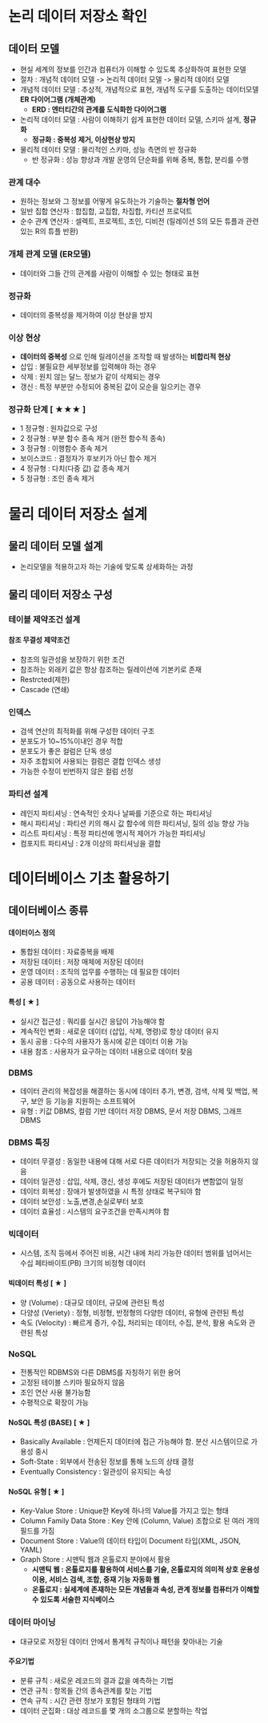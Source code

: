# 논리 데이터 저장소 확인
## 데이터 모델
- 현실 세계의 정보를 인간과 컴퓨터가 이해할 수 있도록 추상화하여 표현한 모델
- 절차 : 개념적 데이터 모델 -> 논리적 데이터 모델 -> 물리적 데이터 모델
- 개념적 데이터 모델 : 추상적, 개념적으로 표현, 개념적 도구를 도출하는 데이터모델 __ER 다이어그램 (개체관계)__
  - __ERD : 엔터티간의 관계를 도식화한 다이어그램__
- 논리적 데이터 모델 : 사람이 이해하기 쉽게 표현한 데이터 모델, 스키마 설계, __정규화__
  - __정규화 : 중복성 제거, 이상현상 방지__
- 물리적 데이터 모델 : 물리적인 스키마, 성능 측면의 반 정규화
  - 반 정규화 : 성능 향상과 개발 운영의 단순화를 위해 중복, 통합, 분리를 수행
### 관계 대수
- 원하는 정보와 그 정보를 어떻게 유도하는가 기술하는 __절차형 언어__ 
- 일반 집합 연산자 : 합집합, 교집합, 차집합, 카티션 프로덕트
- 순수 관계 연산자 : 셀렉트, 프로젝트, 조인, 디비전 (릴레이션 S의 모든 튜플과 관련있는 R의 튜플 반환)

### 개체 관계 모델 (ER모델)
- 데이터와 그들 간의 관계를 사람이 이해할 수 있는 형태로 표현

### 정규화
- 데이터의 중복성을 제거하여 이상 현상을 방지

### 이상 현상 
- __데이터의 중복성__ 으로 인해 릴레이션을 조작할 때 발생하는 __비합리적 현상__
- 삽입 : 불필요한 세부정보를 입력해야 하는 경우
- 삭제 : 원치 않는 달느 정보가 같이 삭제되는 경우
- 갱신 : 특정 부분만 수정되어 중복된 값이 모순을 일으키는 경우

### 정규화 단계 [ ★★★ ]
- 1 정규형 : 원자값으로 구성
- 2 정규형 : 부분 함수 종속 제거 (완전 함수적 종속)
- 3 정규형 : 이행함수 종속 제거
- 보이스코드 : 결정자가 후보키가 아닌 함수 제거
- 4 정규형 : 다치(다중 값) 값 종속 제거
- 5 정규형 : 조인 종속 제거

# 물리 데이터 저장소 설계
## 물리 데이터 모델 설계
- 논리모델을 적용하고자 하는 기술에 맞도록 상세화하는 과정

## 물리 데이터 저장소 구성
### 테이블 제약조건 설계
#### 참조 무결성 제약조건
- 참조의 일관성을 보장하기 위한 조건
- 참조하는 외래키 값은 항상 참조하는 릴레이션에 기본키로 존재
- Restrcted(제한) 
- Cascade (연쇄)

### 인덱스
- 검색 연산의 최적화를 위해 구성한 데이터 구조 
- 분포도가 10~15%이내인 경우 적합
- 분포도가 좋은 컬럼은 단독 생성
- 자주 조합되어 사용되는 컬럼은 결합 인덱스 생성
- 가능한 수정이 빈번하지 않은 컬럼 선정

### 파티션 설계
- 레인지 파티셔닝 : 연속적인 숫자나 날짜를 기준으로 하는 파티셔닝
- 해시 파티셔닝 : 파티션 키의 해시 값 함수에 의한 파티셔닝, 질의 성능 향상 가능
- 리스트 파티셔닝 : 특정 파티션에 명시적 제어가 가능한 파티셔닝
- 컴포지트 파티셔닝 : 2개 이상의 파티셔닝을 결합

# 데이터베이스 기초 활용하기
## 데이터베이스 종류
#### 데이터이스 정의
- 통합된 데이터 : 자료중복을 배제
- 저장된 데이터 : 저장 매체에 저장된 데이터
- 운영 데이터 : 조직의 업무를 수행하는 데 필요한 데이터
- 공용 데이터 : 공동으로 사용하는 데이터 

#### 특성 [ ★ ]
- 실시간 접근성 : 쿼리를 실시간 응답이 가능해야 함
- 계속적인 변화 : 새로운 데이터 (삽입, 삭제, 명령)로 항상 데이터 유지
- 동시 공용 : 다수의 사용자가 동시에 같은 데이터 이용 가능
- 내용 참조 : 사용자가 요구하는 데이터 내용으로 데이터 찾음

### DBMS
- 데이터 관리의 복잡성을 해결하는 동시에 데이터 추가, 변경, 검색, 삭제 및 백업, 복구, 보안 등 기능을 지원하는 소프트웨어
- 유형 : 키값 DBMS, 컬럼 기반 데이터 저장 DBMS, 문서 저장 DBMS, 그래프 DBMS

### DBMS 특징
- 데이터 무결성 : 동일한 내용에 대해 서로 다른 데이터가 저장되는 것을 허용하지 않음
- 데이터 일관성 : 삽입, 삭제, 갱신, 생성 후에도 저장된 데이터가 변함없이 일정
- 데이터 회복성 : 장애가 발생하였을 시 특정 상태로 복구되야 함
- 데이터 보안성 : 노출,변경,손실로부터 보호
- 데이터 효율성 : 시스템의 요구조건을 만족시켜야 함 

### 빅데이터
- 시스템, 조직 등에서 주어진 비용, 시간 내에 처리 가능한 데이터 범위를 넘어서는 수십 페타바이트(PB) 크기의 비정형 데이터

#### 빅데이터 특성 [ ★ ]
- 양 (Volume) : 대규모 데이터, 규모에 관련된 특성
- 다양성 (Veriety) : 정형, 비정형, 반정형의 다양한 데이터, 유형에 관련된 특성
- 속도 (Velocity) : 빠르게 증가, 수집, 처리되는 데이터, 수집, 분석, 활용 속도와 관련된 특성

### NoSQL
- 전통적인 RDBMS와 다른 DBMS를 자칭하기 위한 용어
- 고정된 테이블 스키마 필요하지 않음
- 조인 연산 사용 불가능함
- 수평적으로 확장이 가능

#### NoSQL 특성 (BASE) [ ★ ]
- Basically Available : 언제든지 데이터에 접근 가능해야 함. 분산 시스템이므로 가용성 중시
- Soft-State : 외부에서 전송된 정보를 통해 노드의 상태 결정
- Eventually Consistency : 일관성이 유지되는 속성

#### NoSQL 유형 [ ★ ]
- Key-Value Store : Unique한 Key에 하나의 Value를 가지고 있는 형태
- Column Family Data Store : Key 안에 (Column, Value) 조합으로 된 여러 개의 필드를 가짐
- Document Store : Value의 데이터 타입이 Document 타입(XML, JSON, YAML)
- Graph Store : 시맨틱 웹과 온톨로지 분야에서 활용
  - __시맨틱 웹 : 온톨로지를 활용하여 서비스를 기술, 온톨로지의 의미적 상호 운용성 이용, 서비스 검색, 조합, 중재 기능 자동화 웹__
  - __온톨로지 : 실세계에 존재하는 모든 개념들과 속성, 관계 정보를 컴퓨터가 이해할 수 있도록 서술한 지식베이스__

### 데이터 마이닝
- 대규모로 저장된 데이터 안에서 통계적 규칙이나 패턴을 찾아내는 기술

#### 주요기법
- 분류 규칙 : 새로운 레코드의 결과 값을 예측하는 기법
- 연관 규칙 : 항목들 간의 종속관계를 찾는 기법
- 연속 규칙 : 시간 관련 정보가 포함된 형태의 기법
- 데이터 군집화 : 대상 레코드를 몇 개의 소그룹으로 분할하는 작업

















